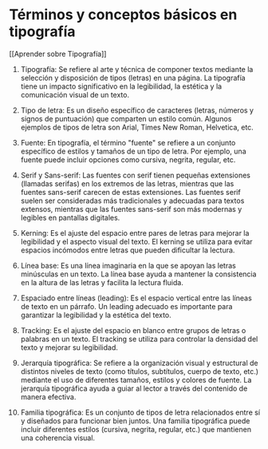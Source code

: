 # Términos y conceptos básicos en tipografía

[[Aprender sobre Tipografía]]

1. Tipografía: Se refiere al arte y técnica de componer textos mediante la selección y disposición de tipos (letras) en una página. La tipografía tiene un impacto significativo en la legibilidad, la estética y la comunicación visual de un texto.

2. Tipo de letra: Es un diseño específico de caracteres (letras, números y signos de puntuación) que comparten un estilo común. Algunos ejemplos de tipos de letra son Arial, Times New Roman, Helvetica, etc.

3. Fuente: En tipografía, el término "fuente" se refiere a un conjunto específico de estilos y tamaños de un tipo de letra. Por ejemplo, una fuente puede incluir opciones como cursiva, negrita, regular, etc.

4. Serif y Sans-serif: Las fuentes con serif tienen pequeñas extensiones (llamadas serifas) en los extremos de las letras, mientras que las fuentes sans-serif carecen de estas extensiones. Las fuentes serif suelen ser consideradas más tradicionales y adecuadas para textos extensos, mientras que las fuentes sans-serif son más modernas y legibles en pantallas digitales.

5. Kerning: Es el ajuste del espacio entre pares de letras para mejorar la legibilidad y el aspecto visual del texto. El kerning se utiliza para evitar espacios incómodos entre letras que pueden dificultar la lectura.

6. Línea base: Es una línea imaginaria en la que se apoyan las letras minúsculas en un texto. La línea base ayuda a mantener la consistencia en la altura de las letras y facilita la lectura fluida.

7. Espaciado entre líneas (leading): Es el espacio vertical entre las líneas de texto en un párrafo. Un leading adecuado es importante para garantizar la legibilidad y la estética del texto.

8. Tracking: Es el ajuste del espacio en blanco entre grupos de letras o palabras en un texto. El tracking se utiliza para controlar la densidad del texto y mejorar su legibilidad.

9. Jerarquía tipográfica: Se refiere a la organización visual y estructural de distintos niveles de texto (como títulos, subtítulos, cuerpo de texto, etc.) mediante el uso de diferentes tamaños, estilos y colores de fuente. La jerarquía tipográfica ayuda a guiar al lector a través del contenido de manera efectiva.

10. Familia tipográfica: Es un conjunto de tipos de letra relacionados entre sí y diseñados para funcionar bien juntos. Una familia tipográfica puede incluir diferentes estilos (cursiva, negrita, regular, etc.) que mantienen una coherencia visual.
